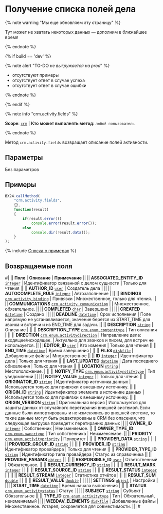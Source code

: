 # Получение списка полей дела

{% note warning "Мы еще обновляем эту страницу" %}

Тут может не хватать некоторых данных — дополним в ближайшее время

{% endnote %}

{% if build == 'dev' %}

{% note alert "TO-DO _не выгружается на prod_" %}

- отсутствуют примеры
- отсутствует ответ в случае успеха
- отсутствует ответ в случае ошибки

{% endnote %}

{% endif %}

{% note info "crm.activity.fields" %}

**Scope**: [`crm`](../../../scopes/permissions.md) | **Кто может выполнять метод**: `любой пользователь`

{% endnote %}

Метод `crm.activity.fields` возвращает описание полей активности.

## Параметры

Без параметров

## Примеры

```js
BX24.callMethod(
    "crm.activity.fields",
    {},
    function(result)
    {
        if(result.error())
            console.error(result.error());
        else
            console.dir(result.data());
    }
);
```

{% include [Сноска о примерах](../../../../_includes/examples.md) %}

## Возвращаемые поля

#|
|| **Поле** | **Описание** | **Примечание** ||
|| **ASSOCIATED_ENTITY_ID**
[`integer`](../../../data-types.md) | Идентификатор связанной с делом сущности | Только для чтения ||
|| **AUTHOR_ID**
[`user`](../../../data-types.md)
| Создатель дела | ||
|| **AUTOCOMPLETE_RULE**
[`integer`](../../../data-types.md) | Автозаполнение | ||
|| **BINDINGS**
[`crm_activity_binding`](../../../data-types.md) | Привязки | Множественное, только для чтения. ||
|| **COMMUNICATIONS**
[`crm_activity_communication`](../../../data-types.md) | | Множественное, обязательное. ||
|| **COMPLETED**
[`char`](../../../data-types.md) | Завершено | ||
|| **CREATED**
[`datetime`](../../../data-types.md) | Создано | ||
|| **DEADLINE**
[`datetime`](../../../data-types.md) | Срок исполнения | Поле напрямую не устанавливается, значение берётся из START_TIME для звонка и встречи и из END_TIME для задачи. ||
|| **DESCRIPTION**
[`string`](../../../data-types.md) | Описание | ||
|| **DESCRIPTION_TYPE**
[`crm.enum.contenttype`](../../../data-types.md) | Тип описания | ||
|| **DIRECTION**
[`crm.enum.activitydirection`](../../../data-types.md) | Направление дела: входящее/исходящее. | Актуально для звонков и писем, для встреч не используется. ||
|| **EDITOR_ID**
[`user`](../../../data-types.md) | Кто изменил | Только для чтения ||
|| **END_TIME**
[`datetime`](../../../data-types.md) | Время завершения | ||
|| **FILES**
[`diskfile`](../../../data-types.md) | Добавленные файлы | Множественное ||
|| **ID**
[`integer`](../../../data-types.md) | Идентификатор дела | Только для чтения ||
|| **LAST_UPDATED**
[`datetime`](../../../data-types.md) | Дата последнего обновления | Только для чтения ||
|| **LOCATION**
[`string`](../../../data-types.md) | Местоположение. | ||
|| **NOTIFY_TYPE**
[`crm.enum.activitynotifytype`](../../../data-types.md) | Тип уведомлений | ||
|| **NOTIFY_VALUE**
[`integer`](../../../data-types.md) | | Только для чтения ||
|| **ORIGINATOR_ID**
[`string`](../../../data-types.md) | Идентификатор источника данных | Используется только для привязки к внешнему источнику. ||
|| **ORIGIN_ID**
[`string`](../../../data-types.md) | Идентификатор элемента в источнике данных | Используется только для привязки к внешнему источнику. ||
|| **ORIGIN_VERSION**
[`string`](../../../data-types.md) | Оригинальная версия | Используется для защиты данных от случайного перетирания внешней системой. Если данные были импортированы и не изменялись во внешней системе, то такие данные могут быть редактированы в CRM без опасения, что следующая выгрузка приведет к перетиранию данных ||
|| **OWNER_ID**
[`integer`](../../../data-types.md) | Собственник | Неизменяемое. ||
|| **OWNER_TYPE_ID**
[`crm.enum.ownertype`](../../../data-types.md) | Тип собственника | Неизменяемое. ||
|| **PRIORITY**
[`crm.enum.activitypriority`](../../../data-types.md) | Приоритет | ||
|| **PROVIDER_DATA**
[`string`](../../../data-types.md) | | ||
|| **PROVIDER_GROUP_ID**
[`string`](../../../data-types.md) | | ||
|| **PROVIDER_ID**
[`string`](../../../data-types.md) | Идентификатор провайдера | Только для чтения ||
|| **PROVIDER_TYPE_ID**
[`string`](../../../data-types.md) | Идентификатор типа провайдера | Статус из справочника ||
|| **PROVIDER_PARAMS**
[`object`](../../../data-types.md) | | ||
|| **RESPONSIBLE_ID**
[`user`](../../../data-types.md) | Ответственный | Обязательное. ||
|| **RESULT_CURRENCY_ID**
[`string`](../../../data-types.md) | | ||
|| **RESULT_MARK**
[`integer`](../../../data-types.md) | | ||
|| **RESULT_SOURCE_ID**
[`string`](../../../data-types.md) | | ||
|| **RESULT_STATUS**
[`integer`](../../../data-types.md) | | ||
|| **RESULT_STREAM**
[`integer`](../../../data-types.md) | Статистика отчётов | ||
|| **RESULT_SUM**
[`double`](../../../data-types.md) | | ||
|| **RESULT_VALUE**
[`double`](../../../data-types.md) | | ||
|| **SETTINGS**
[`object`](../../../data-types.md) | Настройки | ||
|| **START_TIME**
[`datetime`](../../../data-types.md) | Время начала выполнения | ||
|| **STATUS**
[`crm_enum_activitystatus`](../../../data-types.md) | Статус | ||
|| **SUBJECT**
[`string`](../../../data-types.md) | Субъект | Обязательное ||
|| **TYPE_ID**
[`crm_enum_activitytype`](../../../data-types.md) | Тип | Обязательный, неизменяемый ||
|| **WEBDAV_ELEMENTS**
[`diskfile`](../../../data-types.md) | Добавленные файлы | Множественное. Устарел, сохраняется для совместимости. ||
|#